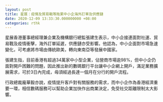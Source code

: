 ```yaml
---
layout: post
title: 星展：疫情及貿易戰等拖累中小企海外訂單及供應鏈
date: 2020-12-09 13:33:30.000000000 +08:00
categories: rthk
---
```


星展香港董事總經理兼企業及機構銀行總監張建生表示，中小企接連面對社運、貿易戰及疫情衝擊，海外訂單延遲，供應鏈亦受影響。他認為，中小企面對市場急速變化，可考慮將市場由傳統歐美，轉向東南亞等發展中國家。

張建生指，目前香港有超過34萬家中小型企業，佔營商市場逾98%，但中小企仍面對開戶困難的問題，因此推出新的數碼銀行平台讓中小企網上開戶，滿足業務擴展需求，可於3日內完成，毋須經過長達一個月在分行的開戶流程。

行政總裁龐華毅亦說，疫情提升客戶對有關服務的需求，而中小企作為香港經濟重要一環，相信數碼服務可以幫助企業加快作出商業決定，免受社交距離限制太大影響。

